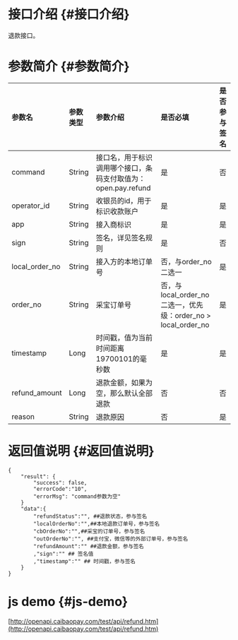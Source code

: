 # 接口介绍 {#接口介绍}

退款接口。

# 参数简介 {#参数简介}

| 参数名 | 参数类型 | 参数介绍 | 是否必填 | 是否参与签名 |
| :--- | :--- | :--- | :--- | :--- |
| command | String | 接口名，用于标识调用哪个接口，条码支付取值为：open.pay.refund | 是 | 否 |
| operator\_id | String | 收银员的id，用于标识收款账户 | 是 | 是 |
| app | String | 接入商标识 | 是 | 是 |
| sign | String | 签名，详见签名规则 | 是 | 否 |
| local\_order\_no | String | 接入方的本地订单号 | 否，与order\_no二选一 | 是 |
| order\_no | String | 采宝订单号 | 否，与local\_order\_no二选一，优先级：order\_no &gt; local\_order\_no | 是 |
| timestamp | Long | 时间戳，值为当前时间距离19700101的毫秒数 | 是 | 是 |
| refund\_amount | Long | 退款金额，如果为空，那么默认全部退款 | 否 | 否 |
| reason | String | 退款原因 | 否 | 是 |

# 返回值说明 {#返回值说明}

```
{
    "result": {
        "success": false,
        "errorCode":"10",
        "errorMsg": "command参数为空"
    }    
    "data":{
        "refundStatus":"", ##退款状态，参与签名
        "localOrderNo":"",##本地退款订单号，参与签名
        "cbOrderNo":"",##采宝的订单号，参与签名
        "outOrderNo":"", ##支付宝，微信等的外部订单号，参与签名
        "refundAmount":"" ##退款金额，参与签名
        ,"sign":"" ## 签名值
        ,"timestamp":"" ## 时间戳，参与签名
    }
}

```

# js demo {#js-demo}

[http://openapi.caibaopay.com/test/api/refund.htm](http://openapi.caibaopay.com/test/api/refund.htm)

